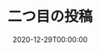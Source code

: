 ---
title: "二つ目の投稿"
slug: /my-first-postt
date: 2020-12-29T00:00:00
first_image: './images/shinsyakaijin_woman2.png'
description: "昨日は友達と公園でピクニックを楽しみました。たくさん食べて、おしゃべりして、天気もよかったので最高の時間を過ごしました。"
isStudy: false
---